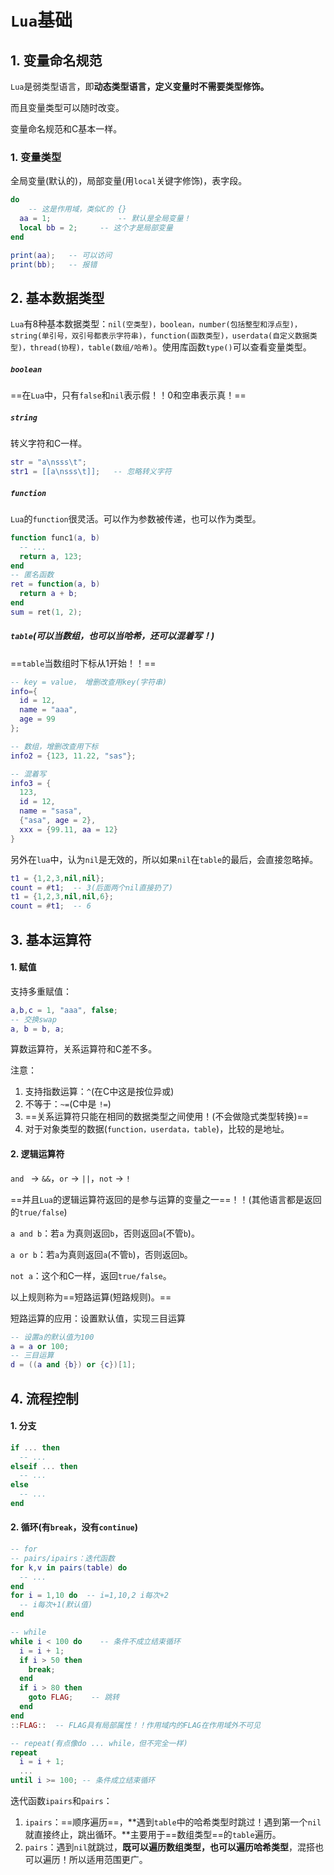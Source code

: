 # `Lua`基础

## 1. 变量命名规范

`Lua`是弱类型语言，即**动态类型语言，定义变量时不需要类型修饰。**

而且变量类型可以随时改变。

变量命名规范和C基本一样。

### 1. 变量类型

全局变量(默认的)，局部变量(用`local`关键字修饰)，表字段。

```lua
do 
	-- 这是作用域，类似C的 {}
  aa = 1;  				-- 默认是全局变量！
  local bb = 2;  	-- 这个才是局部变量
end

print(aa);	 -- 可以访问
print(bb);   -- 报错
```

## 2. 基本数据类型

`Lua`有8种基本数据类型：`nil(空类型)，boolean，number(包括整型和浮点型)，string(单引号，双引号都表示字符串)，function(函数类型)，userdata(自定义数据类型)，thread(协程)，table(数组/哈希)`。使用库函数`type()`可以查看变量类型。

##### `boolean`

==在`Lua`中，只有`false`和`nil`表示假！！0和空串表示真！==

##### `string`

转义字符和C一样。

```lua
str = "a\nsss\t";
str1 = [[a\nsss\t]];   -- 忽略转义字符
```

##### `function`

`Lua`的`function`很灵活。可以作为参数被传递，也可以作为类型。

```lua
function func1(a, b)
  -- ...
  return a, 123;
end
-- 匿名函数
ret = function(a, b)
  return a + b;
end
sum = ret(1, 2);
```

##### `table`(可以当数组，也可以当哈希，还可以混着写！)

==`table`当数组时下标从1开始！！==

```lua
-- key = value， 增删改查用key(字符串)
info={
  id = 12,
  name = "aaa",
  age = 99
};

-- 数组，增删改查用下标
info2 = {123, 11.22, "sas"};

-- 混着写
info3 = {
  123,
  id = 12,
  name = "sasa",
  {"asa", age = 2},
  xxx = {99.11, aa = 12}
}
```

另外在`lua`中，认为`nil`是无效的，所以如果`nil`在`table`的最后，会直接忽略掉。

```lua
t1 = {1,2,3,nil,nil};
count = #t1;  -- 3(后面两个nil直接扔了)
t1 = {1,2,3,nil,nil,6};
count = #t1;  -- 6
```

## 3. 基本运算符

#### 1. 赋值

支持多重赋值：

```lua
a,b,c = 1, "aaa", false;
-- 交换swap
a, b = b, a;
```

算数运算符，关系运算符和C差不多。

注意：

1. 支持指数运算：`^`(在C中这是按位异或)
2. 不等于：`~=`(C中是 `!=`)
3. ==关系运算符只能在相同的数据类型之间使用！(不会做隐式类型转换)==
4. 对于对象类型的数据(`function，userdata，table`)，比较的是地址。

#### 2. 逻辑运算符

`and `  -> `&&`，`or`  ->  `||`，`not`  -> `!`

==并且`Lua`的逻辑运算符返回的是参与运算的变量之一==！！(其他语言都是返回的`true/false`)

`a and b`：若`a` 为真则返回`b`，否则返回`a`(不管`b`)。

`a or b`：若`a`为真则返回`a`(不管`b`)，否则返回`b`。

`not a`：这个和C一样，返回`true/false`。

以上规则称为==短路运算(短路规则)。==

短路运算的应用：设置默认值，实现三目运算

```lua
-- 设置a的默认值为100
a = a or 100;
-- 三目运算
d = ((a and {b}) or {c})[1];
```

## 4. 流程控制

#### 1. 分支

```lua
if ... then
  -- ...
elseif ... then
  -- ...
else 
  -- ...
end
```

#### 2. 循环(有`break`，没有`continue`)

```lua
-- for
-- pairs/ipairs：迭代函数
for k,v in pairs(table) do
  -- ...
end
for i = 1,10 do  -- i=1,10,2 i每次+2
  -- i每次+1(默认值)
end

-- while
while i < 100 do    -- 条件不成立结束循环
  i = i + 1;
  if i > 50 then
    break;
  end
  if i > 80 then
    goto FLAG;    -- 跳转
  end
end
::FLAG::  -- FLAG具有局部属性！！作用域内的FLAG在作用域外不可见

-- repeat(有点像do ... while，但不完全一样)
repeat
  i = i + 1;
  ...
until i >= 100; -- 条件成立结束循环
```

迭代函数`ipairs`和`pairs`：

1. `ipairs`：==顺序遍历==，**遇到`table`中的哈希类型时跳过！遇到第一个`nil`就直接终止，跳出循环。**主要用于==数组类型==的`table`遍历。
2. `pairs`：遇到`nil`就跳过，**既可以遍历数组类型，也可以遍历哈希类型**，混搭也可以遍历！所以适用范围更广。

